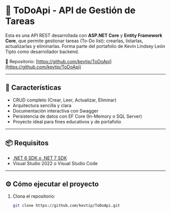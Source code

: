 # 📝 ToDoApi - API de Gestión de Tareas

Esta es una API REST desarrollada con **ASP.NET Core** y **Entity Framework Core**, que permite gestionar tareas (To-Do list): crearlas, listarlas, actualizarlas y eliminarlas. Forma parte del portafolio de Kevin Lindsey León Tipto como desarrollador backend.

🔗 Repositorio: [https://github.com/kevtip/ToDoApi](https://github.com/kevtip/ToDoApi)

---

## 🚀 Características

- CRUD completo (Crear, Leer, Actualizar, Eliminar)
- Arquitectura sencilla y clara
- Documentación interactiva con Swagger
- Persistencia de datos con EF Core (In-Memory o SQL Server)
- Proyecto ideal para fines educativos y de portafolio

---

## 📦 Requisitos

- [.NET 6 SDK o .NET 7 SDK](https://dotnet.microsoft.com/download)
- Visual Studio 2022 o Visual Studio Code

---

## ⚙️ Cómo ejecutar el proyecto

1. Clona el repositorio:
   ```bash
   git clone https://github.com/kevtip/ToDoApi.git


